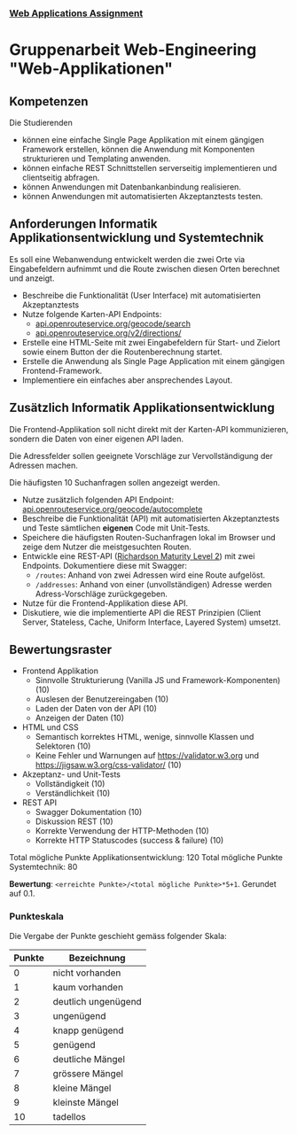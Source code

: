 ### [Web Applications Assignment](https://github.com/fhirter/webengineering/blob/main/Assignments/02_WebApplications.md)


# Gruppenarbeit Web-Engineering "Web-Applikationen"

## Kompetenzen

Die Studierenden

- können eine einfache Single Page Applikation mit einem gängigen Framework erstellen, können die Anwendung mit
  Komponenten strukturieren und Templating anwenden.
- können einfache REST Schnittstellen serverseitig implementieren und clientseitig abfragen.
- können Anwendungen mit Datenbankanbindung realisieren.
- können Anwendungen mit automatisierten Akzeptanztests testen.

## Anforderungen Informatik Applikationsentwicklung und Systemtechnik

Es soll eine Webanwendung entwickelt werden die zwei Orte via Eingabefeldern aufnimmt und die Route zwischen diesen
Orten berechnet und anzeigt.

- Beschreibe die Funktionalität (User Interface) mit automatisierten Akzeptanztests
- Nutze folgende Karten-API Endpoints:
    - [api.openrouteservice.org/geocode/search](https://api.openrouteservice.org/geocode/search)
    - [api.openrouteservice.org/v2/directions/](https://api.openrouteservice.org/v2/directions/)
- Erstelle eine HTML-Seite mit zwei Eingabefeldern für Start- und Zielort sowie einem Button der die Routenberechnung
  startet.
- Erstelle die Anwendung als Single Page Application mit einem gängigen Frontend-Framework.
- Implementiere ein einfaches aber ansprechendes Layout.

## Zusätzlich Informatik Applikationsentwicklung

Die Frontend-Applikation soll nicht direkt mit der Karten-API kommunizieren, sondern die Daten von einer eigenen API
laden.

Die Adressfelder sollen geeignete Vorschläge zur Vervollständigung der Adressen machen.

Die häufigsten 10 Suchanfragen sollen angezeigt werden.

- Nutze zusätzlich folgenden API
  Endpoint: [api.openrouteservice.org/geocode/autocomplete](https://api.openrouteservice.org/geocode/autocomplete)
- Beschreibe die Funktionalität (API) mit automatisierten Akzeptanztests und Teste sämtlichen **eigenen** Code mit
  Unit-Tests.
- Speichere die häufigsten Routen-Suchanfragen lokal im Browser und zeige dem Nutzer die meistgesuchten Routen.
- Entwickle eine REST-API ([Richardson Maturity Level 2](https://en.wikipedia.org/wiki/Richardson_Maturity_Model)) mit zwei Endpoints. Dokumentiere diese mit Swagger:
    - `/routes`: Anhand von zwei Adressen wird eine Route aufgelöst.
    - `/addresses`: Anhand von einer (unvollständigen) Adresse werden Adress-Vorschläge zurückgegeben.
- Nutze für die Frontend-Applikation diese API.
- Diskutiere, wie die implementierte API die REST Prinzipien (Client Server, Stateless, Cache, Uniform Interface,
  Layered System) umsetzt.

## Bewertungsraster

- Frontend Applikation
    - Sinnvolle Strukturierung (Vanilla JS und Framework-Komponenten) (10)
    - Auslesen der Benutzereingaben (10)
    - Laden der Daten von der API (10)
    - Anzeigen der Daten (10)
- HTML und CSS
    - Semantisch korrektes HTML, wenige, sinnvolle Klassen und Selektoren (10)
    - Keine Fehler und Warnungen auf https://validator.w3.org und https://jigsaw.w3.org/css-validator/ (10)
- Akzeptanz- und Unit-Tests
    - Vollständigkeit (10)
    - Verständlichkeit (10)
- REST API
    - Swagger Dokumentation (10)
    - Diskussion REST (10)
    - Korrekte Verwendung der HTTP-Methoden (10)
    - Korrekte HTTP Statuscodes (success & failure) (10)

Total mögliche Punkte Applikationsentwicklung: 120
Total mögliche Punkte Systemtechnik: 80

**Bewertung**: `<erreichte Punkte>/<total mögliche Punkte>*5+1`. Gerundet auf 0.1.

### Punkteskala

Die Vergabe der Punkte geschieht gemäss folgender Skala:

| Punkte | Bezeichnung         |
|--------|---------------------|
| 0      | nicht vorhanden     |
| 1      | kaum vorhanden      |
| 2      | deutlich ungenügend |
| 3      | ungenügend          |
| 4      | knapp genügend      |
| 5      | genügend            |
| 6      | deutliche Mängel    |
| 7      | grössere Mängel     |
| 8      | kleine Mängel       |
| 9      | kleinste Mängel     |
| 10     | tadellos            |